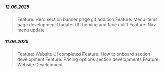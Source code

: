 ##### 12.06.2025

> Feature: Hero section banner page gif addition
> Feature: Menu items page development
> Update: UI theming and face uplift
> Feature: Nav menu update

##### 11.06.2025

> Feature: Website UI completed
> Feature: How to onboard section development
> Feature: Pricing options section developments
> Feature: Website Development
